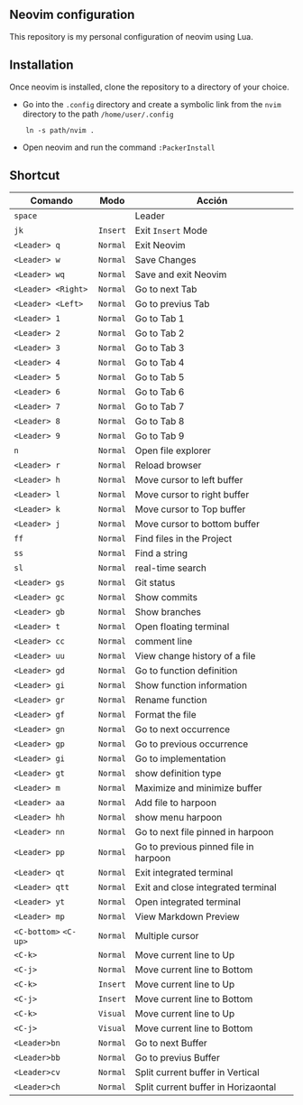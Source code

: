 ## Neovim configuration

This repository is my personal configuration of neovim using Lua.

## Installation

Once neovim is installed, clone the repository to a directory of your choice.

- Go into the `.config` directory and create a symbolic link from the `nvim` directory to the path `/home/user/.config`
```shell
    ln -s path/nvim .
```
- Open neovim and run the command `:PackerInstall`

## Shortcut


| Comando               | Modo     | Acción                                   | 
| --------------------- | -------- | ---------------------------------------- | 
| `space`               |          | Leader                                   | 
| `jk`                  | `Insert` | Exit `Insert` Mode                       | 
| `<Leader> q`          | `Normal` | Exit Neovim                              | 
| `<Leader> w`          | `Normal` | Save Changes                             | 
| `<Leader> wq`         | `Normal` | Save and exit Neovim                     |
| `<Leader> <Right>`    | `Normal` | Go to next Tab                           |
| `<Leader> <Left>`     | `Normal` | Go to previus Tab                        |
| `<Leader> 1`          | `Normal` | Go to Tab 1                              |
| `<Leader> 2`          | `Normal` | Go to Tab 2                              |
| `<Leader> 3`          | `Normal` | Go to Tab 3                              |
| `<Leader> 4`          | `Normal` | Go to Tab 4                              |
| `<Leader> 5`          | `Normal` | Go to Tab 5                              |
| `<Leader> 6`          | `Normal` | Go to Tab 6                              |
| `<Leader> 7`          | `Normal` | Go to Tab 7                              |
| `<Leader> 8`          | `Normal` | Go to Tab 8                              |
| `<Leader> 9`          | `Normal` | Go to Tab 9                              |
| `n`                   | `Normal` | Open file explorer                       |
| `<Leader> r`          | `Normal` | Reload browser                           |
| `<Leader> h`          | `Normal` | Move cursor to left buffer               |
| `<Leader> l`          | `Normal` | Move cursor to right buffer              |
| `<Leader> k`          | `Normal` | Move cursor to Top buffer                |
| `<Leader> j`          | `Normal` | Move cursor to bottom buffer             |
| `ff`                  | `Normal` | Find files in the Project                |
| `ss`                  | `Normal` | Find a string                            |
| `sl`                  | `Normal` | real-time search                         |
| `<Leader> gs`         | `Normal` | Git status                               |
| `<Leader> gc`         | `Normal` | Show commits                             |
| `<Leader> gb`         | `Normal` | Show branches                            |
| `<Leader> t`          | `Normal` | Open floating terminal                   |
| `<Leader> cc`         | `Normal` | comment line                             |
| `<Leader> uu`         | `Normal` | View change history of a file            |
| `<Leader> gd`         | `Normal` | Go to function definition                |
| `<Leader> gi`         | `Normal` | Show function information                |
| `<Leader> gr`         | `Normal` | Rename function                          |
| `<Leader> gf`         | `Normal` | Format the file                          |
| `<Leader> gn`         | `Normal` | Go to next occurrence                    |
| `<Leader> gp`         | `Normal` | Go to previous occurrence                |
| `<Leader> gi`         | `Normal` | Go to implementation                     |
| `<Leader> gt`         | `Normal` | show definition type                     |
| `<Leader> m`          | `Normal` | Maximize and minimize buffer             |
| `<Leader> aa`         | `Normal` | Add file to harpoon                      |
| `<Leader> hh`         | `Normal` | show menu harpoon                        |
| `<Leader> nn`         | `Normal` | Go to next file pinned in harpoon        |
| `<Leader> pp`         | `Normal` | Go to previous pinned file in harpoon    |
| `<Leader> qt`         | `Normal` | Exit integrated terminal                 |
| `<Leader> qtt`        | `Normal` | Exit and close integrated terminal       |
| `<Leader> yt`         | `Normal` | Open integrated terminal                 |
| `<Leader> mp`         | `Normal` | View Markdown Preview                    |
| `<C-bottom>` `<C-up>` | `Normal` | Multiple cursor                          |
| `<C-k>`               | `Normal` | Move current line to Up                  |
| `<C-j>`               | `Normal` | Move current line to Bottom              |
| `<C-k>`               | `Insert` | Move current line to Up                  |
| `<C-j>`               | `Insert` | Move current line to Bottom              |
| `<C-k>`               | `Visual` | Move current line to Up                  |
| `<C-j>`               | `Visual` | Move current line to Bottom              |
| `<Leader>bn`          | `Normal` | Go to next Buffer                        |
| `<Leader>bb`          | `Normal` | Go to previus Buffer                     |
| `<Leader>cv`          | `Normal` | Split current buffer in Vertical         |
| `<Leader>ch`          | `Normal` | Split current buffer in Horizaontal      |

